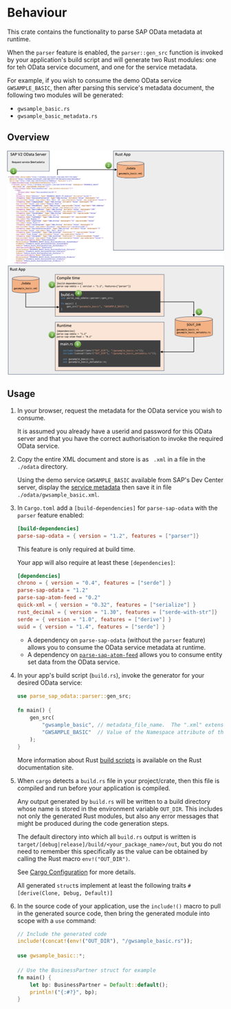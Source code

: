 # Behaviour

This crate contains the functionality to parse SAP OData metadata at runtime.

When the `parser` feature is enabled, the `parser::gen_src` function is invoked by your application's build script and will generate two Rust modules: one for teh OData service document, and one for the service metadata.

For example, if you wish to consume the demo OData service `GWSAMPLE_BASIC`, then after parsing this service's metadata document, the following two modules will be generated:

* `gwsample_basic.rs`
* `gwsample_basic_metadata.rs`

## Overview

![Build process 1](../img/build%201.png)
![Build process 2](../img/build%202.png)

## Usage

1. In your browser, request the metadata for the OData service you wish to consume.

   It is assumed you already have a userid and password for this OData server and that you have the correct authorisation to invoke the required OData service.

1. Copy the entire XML document and store is as ` .xml` in a file in the `./odata` directory.

   Using the demo service `GWSAMPLE_BASIC` available from SAP's Dev Center server, display the [service metadata](https://sapes5.sapdevcenter.com/sap/opu/odata/iwbep/GWSAMPLE_BASIC/$metadata) then save it in file `./odata/gwsample_basic.xml`.

1. In `Cargo.toml` add a `[build-dependencies]` for `parse-sap-odata` with the `parser` feature enabled:

   ```toml
   [build-dependencies]
   parse-sap-odata = { version = "1.2", features = ["parser"]}
   ```

   This feature is only required at build time.

   Your app will also require at least these `[dependencies]`:

   ```toml
   [dependencies]
   chrono = { version = "0.4", features = ["serde"] }
   parse-sap-odata = "1.2"
   parse-sap-atom-feed = "0.2"
   quick-xml = { version = "0.32", features = ["serialize"] }
   rust_decimal = { version = "1.30", features = ["serde-with-str"]}
   serde = { version = "1.0", features = ["derive"] }
   uuid = { version = "1.4", features = ["serde"] }
   ```

   * A dependency on `parse-sap-odata` (without the `parser` feature) allows you to consume the OData service metadata at runtime.
   * A dependency on [`parse-sap-atom-feed`](https://crates.io/crates/parse-sap-atom-feed) allows you to consume entity set data from the OData service.

1.  In your app's build script (`build.rs`), invoke the generator for your desired OData service:

    ```rust
    use parse_sap_odata::parser::gen_src;

    fn main() {
        gen_src(
            "gwsample_basic", // metadata_file_name.  The ".xml" extension is added automatically
            "GWSAMPLE_BASIC"  // Value of the Namespace attribute of the <Schema> tag
        );
    }
    ```

    More information about Rust [build scripts](https://doc.rust-lang.org/cargo/reference/build-scripts.html) is available on the Rust documentation site.

1. When `cargo` detects a `build.rs` file in your project/crate, then this file is compiled and run before your application is compiled.

   Any output generated by `build.rs` will be written to a build directory whose name is stored in the environment variable `OUT_DIR`.
    This includes not only the generated Rust modules, but also any error messages that might be produced during the code generation steps.

   The default directory into which all `build.rs` output is written is `target/[debug|release]/build/<your_package_name>/out`, but you do not need to remember this specifically as the value can be obtained by calling the Rust macro `env!("OUT_DIR")`.

   See [Cargo Configuration](https://doc.rust-lang.org/cargo/reference/config.html) for more details.

   All generated `struct`s implement at least the following traits `#[derive(Clone, Debug, Default)]`

1. In the source code of your application, use the `include!()` macro to pull in the generated source code, then bring the generated module into scope with a `use` command:

   ```rust
   // Include the generated code
   include!(concat!(env!("OUT_DIR"), "/gwsample_basic.rs"));

   use gwsample_basic::*;

   // Use the BusinessPartner struct for example
   fn main() {
       let bp: BusinessPartner = Default::default();
       println!("{:#?}", bp);
   }
   ```
